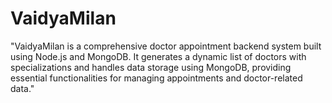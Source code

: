 # VaidyaMilan
 "VaidyaMilan is a comprehensive doctor appointment backend system built using Node.js and MongoDB. It generates a dynamic list of doctors with specializations and handles data storage using MongoDB, providing essential functionalities for managing appointments and doctor-related data."
